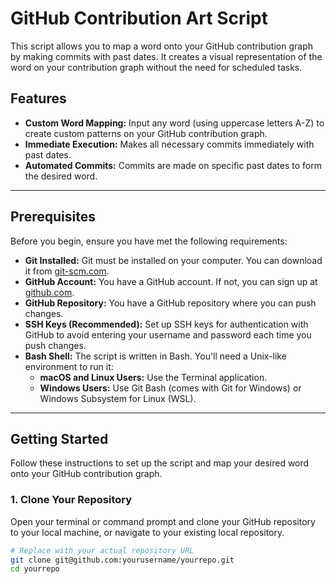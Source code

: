 # GitHub Contribution Art Script

This script allows you to map a word onto your GitHub contribution graph by making commits with past dates. It creates a visual representation of the word on your contribution graph without the need for scheduled tasks.

## Features

- **Custom Word Mapping:** Input any word (using uppercase letters A-Z) to create custom patterns on your GitHub contribution graph.
- **Immediate Execution:** Makes all necessary commits immediately with past dates.
- **Automated Commits:** Commits are made on specific past dates to form the desired word.

---

## Prerequisites

Before you begin, ensure you have met the following requirements:

- **Git Installed:** Git must be installed on your computer. You can download it from [git-scm.com](https://git-scm.com/downloads).
- **GitHub Account:** You have a GitHub account. If not, you can sign up at [github.com](https://github.com/).
- **GitHub Repository:** You have a GitHub repository where you can push changes.
- **SSH Keys (Recommended):** Set up SSH keys for authentication with GitHub to avoid entering your username and password each time you push changes.
- **Bash Shell:** The script is written in Bash. You'll need a Unix-like environment to run it:
  - **macOS and Linux Users:** Use the Terminal application.
  - **Windows Users:** Use Git Bash (comes with Git for Windows) or Windows Subsystem for Linux (WSL).

---

## Getting Started

Follow these instructions to set up the script and map your desired word onto your GitHub contribution graph.

### 1. Clone Your Repository

Open your terminal or command prompt and clone your GitHub repository to your local machine, or navigate to your existing local repository.

```bash
# Replace with your actual repository URL
git clone git@github.com:yourusername/yourrepo.git
cd yourrepo

